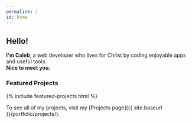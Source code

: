 ```yaml
---
permalink: /
id: home
---
```


## Hello!

**I'm Caleb**, a web developer who lives for Christ by coding enjoyable apps and useful tools.  
**Nice to meet you.**

### Featured Projects

{% include featured-projects.html %}

To see all of my projects, visit my [Projects page]({{ site.baseurl }}/portfolio/projects/).
